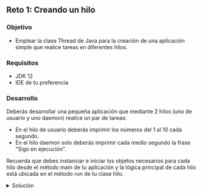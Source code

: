 ## Reto 1: Creando un hilo

### Objetivo
- Emplear la clase Thread de Java para la creación de una aplicación simple que realice tareas en diferentes hilos.

### Requisitos
- JDK 12
- IDE de tu preferencia

### Desarrollo
Deberás desarrollar una pequeña aplicación que mediante 2 hilos (uno de usuario y uno daemon) realice un par de tareas:

- En el hilo de usuario deberás imprimir los números del 1 al 10 cada segundo.
- En el hilo daemon solo deberás imprimir cada medio segundo la frase "Sigo en ejecución".

Recuerda que debes instanciar e iniciar los objetos necesarios para cada hilo desde el método main de tu aplicación y la lógica principal de cada hilo está ubicada en el método run de tu clase hilo.

<details>
	<summary>Solución</summary>
	
 1. Para resolver este reto tendrás que crear dos clases diferentes que hereden de Thread, dentro de la primera en el método run solo deberás incluir un for del 1 al 10 inclusivo en el que esté la instrucción System.out.println y un sleep por 1 segundo.

 2. En la segunda clase, tendrás que agregar la instrucción System.out.println con el mensaje "Sigo en ejecución" y un sleep por 500 milisegundos dentro de un ciclo infinito.

 3. En el método main deberás crear una instancia de cada clase sin olvidar establecer el atributo daemon como true para la segunda.
	
 4. Por último, no olvides iniciar cada uno de los hilos y ejecutar la aplicación para verificar los resultados.
</details>
